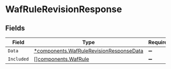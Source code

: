 # WafRuleRevisionResponse


## Fields

| Field                                                                                         | Type                                                                                          | Required                                                                                      | Description                                                                                   |
| --------------------------------------------------------------------------------------------- | --------------------------------------------------------------------------------------------- | --------------------------------------------------------------------------------------------- | --------------------------------------------------------------------------------------------- |
| `Data`                                                                                        | [*components.WafRuleRevisionResponseData](../../models/shared/wafrulerevisionresponsedata.md) | :heavy_minus_sign:                                                                            | N/A                                                                                           |
| `Included`                                                                                    | [][components.WafRule](../../models/shared/wafrule.md)                                        | :heavy_minus_sign:                                                                            | N/A                                                                                           |